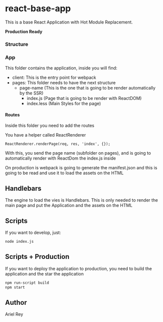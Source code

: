 # react-base-app

This is a base React Application with Hot Module Replacement.

**Production Ready**

### Structure

### App

This folder contains the application, inside you will find:

- client: This is the entry point for webpack
- pages: This folder needs to have the next structure
    - page-name (This is the one that is going to be render automatically by the SSR)
        - index.js (Page that is going to be render with ReactDOM)
        - index.less (Main Styles for the page)

#### Routes

Inside this folder you need to add the routes

You have a helper called ReactRenderer

```
ReactRenderer.renderPage(req, res, 'index', {});
```

With this, you send the page name (subfolder on pages), and is going to automatically render with ReactDom the index.js inside

On production is webpack is going to generate the manifest.json and this is going to be read and use it to load the assets on the HTML

## Handlebars

The engine to load the vies is Handlebars. This is only needed to render the main page and put the Application and the assets on the HTML

## Scripts

If you want to develop, just:

```bash
node index.js
```

## Scripts + Production

If you want to deploy the application to production, you need to build the application and the star the application

```bash
npm run-script build
npm start
```

## Author

Ariel Rey
